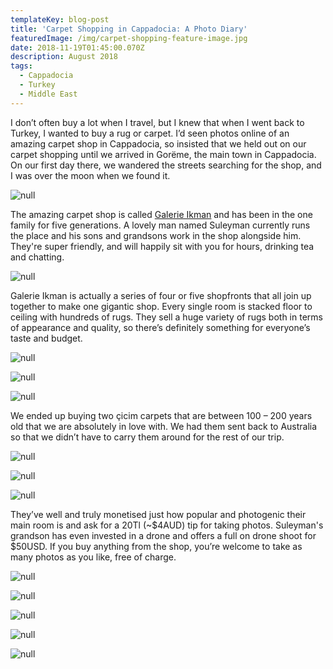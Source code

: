```yaml
---
templateKey: blog-post
title: 'Carpet Shopping in Cappadocia: A Photo Diary'
featuredImage: /img/carpet-shopping-feature-image.jpg
date: 2018-11-19T01:45:00.070Z
description: August 2018
tags:
  - Cappadocia
  - Turkey
  - Middle East
---
```

I don’t often buy a lot when I travel, but I knew that when I went back to Turkey, I wanted to buy a rug or carpet. I’d seen photos online of an amazing carpet shop in Cappadocia, so insisted that we held out on our carpet shopping until we arrived in Gorëme, the main town in Cappadocia. On our first day there, we wandered the streets searching for the shop, and I was over the moon when we found it.

![null](/img/twirling.jpg)

The amazing carpet shop is called [Galerie Ikman](http://www.galerieikman.com/) and has been in the one family for five generations. A lovely man named Suleyman currently runs the place and his sons and grandsons work in the shop alongside him. They're super friendly, and will happily sit with you for hours, drinking tea and chatting.

![null](/img/tea.jpg)

Galerie Ikman is actually a series of four or five shopfronts that all join up together to make one gigantic shop. Every single room is stacked floor to ceiling with hundreds of rugs. They sell a huge variety of rugs both in terms of appearance and quality, so there’s definitely something for everyone’s taste and budget.

![null](/img/ikman-1.jpg)

![null](/img/ikman-2.jpg)

![null](/img/ikman-3.jpg)

We ended up buying two çicim carpets that are between 100 – 200 years old that we are absolutely in love with. We had them sent back to Australia so that we didn’t have to carry them around for the rest of our trip. 

![null](/img/img_8205.jpg)

![null](/img/img_8206.jpg)

![null](/img/img_8207.jpg)

They’ve well and truly monetised just how popular and photogenic their main room is and ask for a 20Tl (~$4AUD) tip for taking photos. Suleyman's grandson has even invested in a drone and offers a full on drone shoot for $50USD. If you buy anything from the shop, you’re welcome to take as many photos as you like, free of charge.

![null](/img/jack.jpg)

![null](/img/jack-and-i.jpg)

![null](/img/me-1.jpg)

![null](/img/me-2.jpg)

![null](/img/me-3.jpg)
